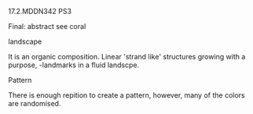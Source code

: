 17.2.MDDN342 PS3

Final: abstract see coral

landscape

It is an organic composition.
Linear 'strand like' structures growing with a purpose, -landmarks in a fluid landscpe.


Pattern

There is enough repition to create a pattern, however, many of the colors are randomised. 
